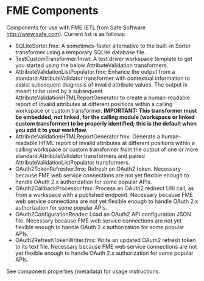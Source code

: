 # FME Components

Components for use with FME (ETL from Safe Software http://www.safe.com).  Current list is as follows:

* SQLiteSorter.fmx:  A sometimes-faster alternative to the built-in Sorter transformer using a temporary SQLite database file.
* TestCustomTransformer.fmwt:  A test driver workspace template to get you started using the below AttributeValidation transformers.
* AttributeValidationListPopulator.fmx:  Enhance the output from a standard AttributeValidator transformer with contextual information to assist subsequent diagnosis of invalid attribute values. The output is meant to be used by a subsequent AttributeValidationHTMLReportGenerator to create a human-readable report of invalid attributes at different positions within a calling workspace or custom transformer.  **IMPORTANT: This transformer must be embedded, not linked, for the calling module (workspace or linked custom transformer) to be properly identified; this is the default when you add it to your workflow.**
* AttributeValidationHTMLReportGenerator.fmx:  Generate a human-readable HTML report of invalid attributes at different positions within a calling workspace or custom transformer from the output of one or more standard AttributeValidator transformers and paired AttributeValidationListPopulator transformers.
* OAuth2TokenRefresher.fmx:  Refresh an OAuth2 token. Necessary because FME web service connections are not yet flexible enough to handle OAuth 2.x authorization for some popular APIs.
* OAuth2CallbackProcessor.fmx:  Process an OAuth2 redirect URI call, as from a workspace with a published endpoint. Necessary because FME web service connections are not yet flexible enough to handle OAuth 2.x authorization for some popular APIs.
* OAuth2ConfigurationReader:  Load an OAuth2 API configuration JSON file. Necessary because FME web service connections are not yet flexible enough to handle OAuth 2.x authorization for some popular APIs.
* OAuth2RefreshTokenWriter.fmx:  Write an updated OAuth2 refresh token to its text file. Necessary because FME web service connections are not yet flexible enough to handle OAuth 2.x authorization for some popular APIs.

See component properties (metadata) for usage instructions.
